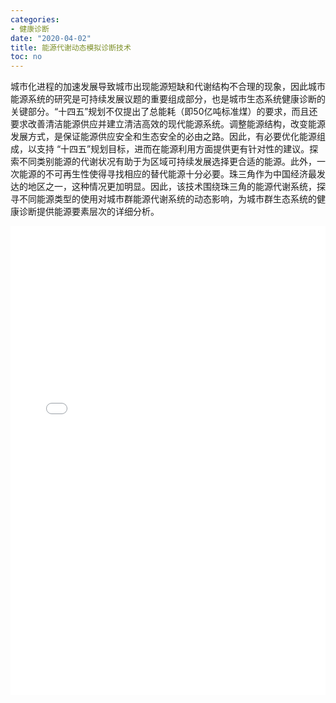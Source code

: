 ```yaml
---
categories:
- 健康诊断
date: "2020-04-02"
title: 能源代谢动态模拟诊断技术
toc: no
---
```


城市化进程的加速发展导致城市出现能源短缺和代谢结构不合理的现象，因此城市能源系统的研究是可持续发展议题的重要组成部分，也是城市生态系统健康诊断的关键部分。“十四五”规划不仅提出了总能耗（即50亿吨标准煤）的要求，而且还要求改善清洁能源供应并建立清洁高效的现代能源系统。调整能源结构，改变能源发展方式，是保证能源供应安全和生态安全的必由之路。因此，有必要优化能源组成，以支持 “十四五”规划目标，进而在能源利用方面提供更有针对性的建议。探索不同类别能源的代谢状况有助于为区域可持续发展选择更合适的能源。此外，一次能源的不可再生性使得寻找相应的替代能源十分必要。珠三角作为中国经济最发达的地区之一，这种情况更加明显。因此，该技术围绕珠三角的能源代谢系统，探寻不同能源类型的使用对城市群能源代谢系统的动态影响，为城市群生态系统的健康诊断提供能源要素层次的详细分析。

<embed src="/post/diagnose/2.2.1能源代谢动态模拟诊断技术.pdf" type="application/pdf" width="100%" height=750>

